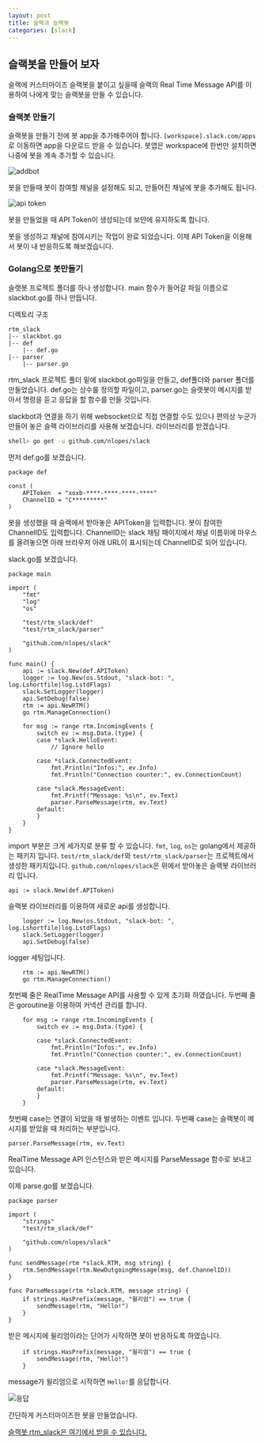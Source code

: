 ```yaml
---
layout: post
title: 슬랙과 슬랙봇
categories: [slack]
---
```


## 슬랙봇을 만들어 보자

슬랙에 커스터마이즈 슬랙봇을 붙이고 싶을때 슬랙의 Real Time Message API를 이용하여 나에게 맞는 슬랙봇을 만들 수 있습니다.

### 슬랙봇 만들기
슬랙봇을 만들기 전에 봇 app을 추가해주어야 합니다.
`[workspace].slack.com/apps`로 이동하면 app을 다운로드 받을 수 있습니다.
봇앱은 workspace에 한번만 설치하면 나중에 봇을 계속 추가할 수 있습니다.

![addbot]({{site.url}}/assets/add_bots.png)

봇을 만들때 봇이 참여할 채널을 설정해도 되고, 만들어진 채널에 봇을 추가해도 됩니다.

![api token]({{site.url}}/assets/api_token.png)

봇을 만들었을 때 API Token이 생성되는데 보안에 유지하도록 합니다.

봇을 생성하고 채널에 참여시키는 작업이 완료 되었습니다. 이제 API Token을 이용해서 봇이 내 반응하도록 해보겠습니다.

### Golang으로 봇만들기
슬랫봇 프로젝트 폴더를 하나 생성합니다.
main 함수가 들어갈 파일 이름으로 slackbot.go를 하나 만듭니다.

디렉토리 구조
```
rtm_slack
|-- slackbot.go
|-- def
    |-- def.go
|-- parser
    |-- parser.go
```

rtm_slack 프로젝트 폴더 밑에 slackbot.go파일을 만들고, def폴더와 parser 폴더를 만들었습니다.
def.go는 상수를 정의할 파일이고, parser.go는 슬랫봇이 메시지를 받아서 명령을 듣고 응답을 할 함수를 만들 것입니다.

slackbot과 연결을 하기 위해 websocket으로 직접 연결할 수도 있으나 편의상 누군가 만들어 놓은 슬랙 라이브러리를 사용해 보겠습니다.
라이브러리를 받겠습니다.

```bash
shell> go get -u github.com/nlopes/slack
```

먼저 def.go를 보겠습니다.

```golang
package def

const (
	APIToken  = "xoxb-****-****-****-****"
	ChannelID = "C*********"
)
```

봇을 생성했을 때 슬랙에서 받아놓은 APIToken을 입력합니다.
봇이 참여한 ChannelID도 입력합니다. ChannelID는 slack 채팅 패이지에서 채널 이름위에 마우스를 올려놓으면 아래 브라우저 아래 URL이 표시되는데 ChannelID로 되어 있습니다.

slack.go를 보겠습니다.

```golang
package main

import (
	"fmt"
	"log"
	"os"

	"test/rtm_slack/def"
	"test/rtm_slack/parser"

	"github.com/nlopes/slack"
)

func main() {
	api := slack.New(def.APIToken)
	logger := log.New(os.Stdout, "slack-bot: ", log.Lshortfile|log.LstdFlags)
	slack.SetLogger(logger)
	api.SetDebug(false)
	rtm := api.NewRTM()
	go rtm.ManageConnection()

	for msg := range rtm.IncomingEvents {
		switch ev := msg.Data.(type) {
		case *slack.HelloEvent:
			// Ignore hello

		case *slack.ConnectedEvent:
			fmt.Println("Infos:", ev.Info)
			fmt.Println("Connection counter:", ev.ConnectionCount)

		case *slack.MessageEvent:
			fmt.Printf("Message: %s\n", ev.Text)
			parser.ParseMessage(rtm, ev.Text)
		default:
		}
	}
}
```

import 부분은 크게 세가지로 분류 할 수 있습니다. `fmt`, `log`, `os`는 golang에서 제공하는 패키지 입니다.
`test/rtm_slack/def`와 `test/rtm_slack/parser`는 프로젝트에서 생성한 패키지입니다.
`github.com/nlopes/slack`은 위에서 받아놓은 슬랙봇 라이브러리 입니다.

```golang
api := slack.New(def.APIToken)
```
슬랙봇 라이브러리를 이용하여 새로운 api를 생성합니다.
```golang
	logger := log.New(os.Stdout, "slack-bot: ", log.Lshortfile|log.LstdFlags)
	slack.SetLogger(logger)
	api.SetDebug(false)
```
logger 세팅입니다.

```golang
	rtm := api.NewRTM()
	go rtm.ManageConnection()
```
첫번째 줄은 RealTime Message API를 사용할 수 있게 초기화 하였습니다. 두번째 줄은 goroutine을 이용하여 커넥션 관리를 합니다.
```golang
	for msg := range rtm.IncomingEvents {
		switch ev := msg.Data.(type) {

		case *slack.ConnectedEvent:
			fmt.Println("Infos:", ev.Info)
			fmt.Println("Connection counter:", ev.ConnectionCount)

		case *slack.MessageEvent:
			fmt.Printf("Message: %s\n", ev.Text)
			parser.ParseMessage(rtm, ev.Text)
		default:
		}
	}
```
첫번째 case는 연결이 되었을 때 발생하는 이벤트 입니다.
두번째 case는 슬랙봇이 메시지를 받았을 때 처리하는 부분입니다.
```golang
parser.ParseMessage(rtm, ev.Text)
```
RealTime Message API 인스턴스와 받은 메시지를 ParseMessage 함수로 보내고 있습니다. 

이제 parse.go를 보겠습니다.

```golang
package parser

import (
	"strings"
	"test/rtm_slack/def"

	"github.com/nlopes/slack"
)

func sendMessage(rtm *slack.RTM, msg string) {
	rtm.SendMessage(rtm.NewOutgoingMessage(msg, def.ChannelID))
}

func ParseMessage(rtm *slack.RTM, message string) {
	if strings.HasPrefix(message, "윌리엄") == true {
		sendMessage(rtm, "Hello!")
	}
}
```

받은 메시지에 윌리엄이라는 단어가 시작하면 봇이 반응하도록 하였습니다.

```golang
	if strings.HasPrefix(message, "윌리엄") == true {
		sendMessage(rtm, "Hello!")
	}
```
message가 윌리엄으로 시작하면 `Hello!`를 응답합니다.

![응답]({{site.url}}/assets/res_bot.png)

간단하게 커스터마이즈한 봇을 만들었습니다.

[슬랙봇 rtm_slack은 여기에서 받을 수 있습니다.](https://github.com/swkwon/rtm_slack)
